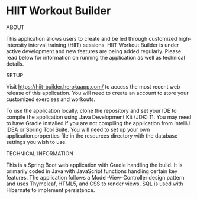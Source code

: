 # HIIT Workout Builder


ABOUT

This application allows users to create and be led through customized high-intensity interval training (HIIT) sessions. HIIT Workout Builder is under active development and new features are being added regularly. Please read below for information on running the application as well as technical details.


SETUP

Visit https://hiit-builder.herokuapp.com/ to access the most recent web release of this application. You will need to create an account to store your customized exercises and workouts.

To use the application locally, clone the repository and set your IDE to compile the application using Java Development Kit (JDK) 11. You may need to have Gradle installed if you are not compiling the application from IntelliJ IDEA or Spring Tool Suite. You will need to set up your own application.properties file in the resources directory with the database settings you wish to use.


TECHNICAL INFORMATION

This is a Spring Boot web application with Gradle handling the build. It is primarily coded in Java with JavaScript functions handling certain key features. The application follows a Model-View-Controller design pattern and uses Thymeleaf, HTML5, and CSS to render views. SQL is used with Hibernate to implement persistence.
